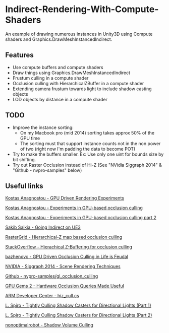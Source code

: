 
# Indirect-Rendering-With-Compute-Shaders

An example of drawing numerous instances in Unity3D using Compute shaders and Graphics.DrawMeshInstancedIndirect.

## Features

- Use compute buffers and compute shaders
- Draw things using Graphics.DrawMeshInstancedIndirect
- Frustum culling in a compute shader
- Occlusion culling with HierarchicalZBuffer in a compute shader
- Extending camera frustum towards light to include shadow casting objects
- LOD objects by distance in a compute shader


## TODO
- Improve the instance sorting:
	- On my Macbook pro (mid 2014) sorting takes approx 50% of the GPU time
	- The sorting must that support instance counts not in the non power of two (right now I'm padding the data to become POT)
- Try to make the buffers smaller. Ex: Use only one uint for bounds size by bit shifting.
- Try out Raster Occlusion instead of Hi-Z (See "NVidia Siggraph 2014" & "Github - nvpro-samples" below)




## Useful links

[Kostas Anagnostou - GPU Driven Rendering Experiments](http://bit.ly/Kostas-GPUDrivenRenderingExperiments)

[Kostas Anagnostou - Experiments in GPU-based occlusion culling](https://interplayoflight.wordpress.com/2017/11/15/experiments-in-gpu-based-occlusion-culling/)

[Kostas Anagnostou - Experiments in GPU-based occlusion culling part 2](https://interplayoflight.wordpress.com/2018/01/15/experiments-in-gpu-based-occlusion-culling-part-2-multidrawindirect-and-mesh-lodding/)

[Sakib Saikia - Going Indirect on UE3](https://sakibsaikia.github.io/graphics/2017/08/18/Going-Indirect-On-UE3.html)

[RasterGrid - Hierarchical-Z map based occlusion culling](http://rastergrid.com/blog/2010/10/hierarchical-z-map-based-occlusion-culling/)

[StackOverflow - Hierachical Z-Buffering for occlusion culling](https://gamedev.stackexchange.com/questions/112155/hierachical-z-buffering-for-occlusion-culling)

[bazhenovc -  GPU Driven Occlusion Culling in Life is Feudal ](https://bazhenovc.github.io/blog/post/gpu-driven-occlusion-culling-slides-lif/)

[NVIDIA - Siggraph 2014 - Scene Rendering Techniques](http://on-demand.gputechconf.com/siggraph/2014/presentation/SG4117-OpenGL-Scene-Rendering-Techniques.pdf)

[Github - nvpro-samples/gl_occlusion_culling](https://github.com/nvpro-samples/gl_occlusion_culling)

[GPU Gems 2 - Hardware Occlusion Queries Made Useful](https://developer.nvidia.com/gpugems/GPUGems2/gpugems2_chapter06.html)

[ARM Developer Center - hiz_cull.cs](https://arm-software.github.io/opengl-es-sdk-for-android/hiz__cull_8cs_source.html)

[L. Spiro - Tightly Culling Shadow Casters for Directional Lights (Part 1)](http://lspiroengine.com/?p=153)

[L. Spiro - Tightly Culling Shadow Casters for Directional Lights (Part 2)](http://lspiroengine.com/?p=187)

[nonoptimalrobot - Shadow Volume Culling](https://nonoptimalrobot.wordpress.com/2012/04/19/shadow-volume-culling/)